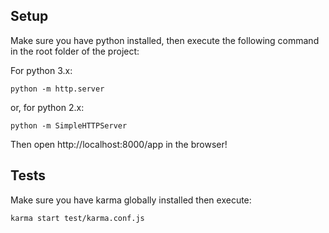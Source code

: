 ## Setup

Make sure you have python installed, then execute the following command in the root folder of the project:

For python 3.x:

	python -m http.server

or, for python 2.x:

	python -m SimpleHTTPServer

Then open http://localhost:8000/app in the browser!

## Tests

Make sure you have karma globally installed then execute:

	karma start test/karma.conf.js

